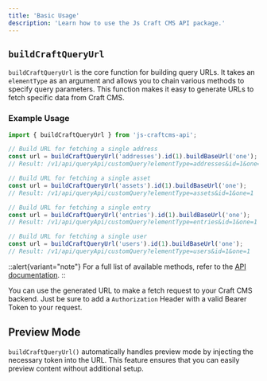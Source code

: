 ```yaml
---
title: 'Basic Usage'
description: 'Learn how to use the Js Craft CMS API package.'
---
```


## `buildCraftQueryUrl`

`buildCraftQueryUrl` is the core function for building query URLs. It takes an `elementType` as an argument and allows you to chain various methods to specify query parameters. This function makes it easy to generate URLs to fetch specific data from Craft CMS.

### Example Usage

```typescript
import { buildCraftQueryUrl } from 'js-craftcms-api';

// Build URL for fetching a single address
const url = buildCraftQueryUrl('addresses').id(1).buildBaseUrl('one');
// Result: /v1/api/queryApi/customQuery?elementType=addresses&id=1&one=1

// Build URL for fetching a single asset
const url = buildCraftQueryUrl('assets').id(1).buildBaseUrl('one');
// Result: /v1/api/queryApi/customQuery?elementType=assets&id=1&one=1

// Build URL for fetching a single entry
const url = buildCraftQueryUrl('entries').id(1).buildBaseUrl('one');
// Result: /v1/api/queryApi/customQuery?elementType=entries&id=1&one=1

// Build URL for fetching a single user
const url = buildCraftQueryUrl('users').id(1).buildBaseUrl('one');
// Result: /v1/api/queryApi/customQuery?elementType=users&id=1&one=1
```

::alert{variant="note"}
  For a full list of available methods, refer to the [API documentation](/libraries/js-craftcms-api/methods).
::

You can use the generated URL to make a fetch request to your Craft CMS backend. Just be sure to add a `Authorization` Header with a valid Bearer Token to your request.

## Preview Mode

`buildCraftQueryUrl()` automatically handles preview mode by injecting the necessary token into the URL. This feature ensures that you can easily preview content without additional setup.